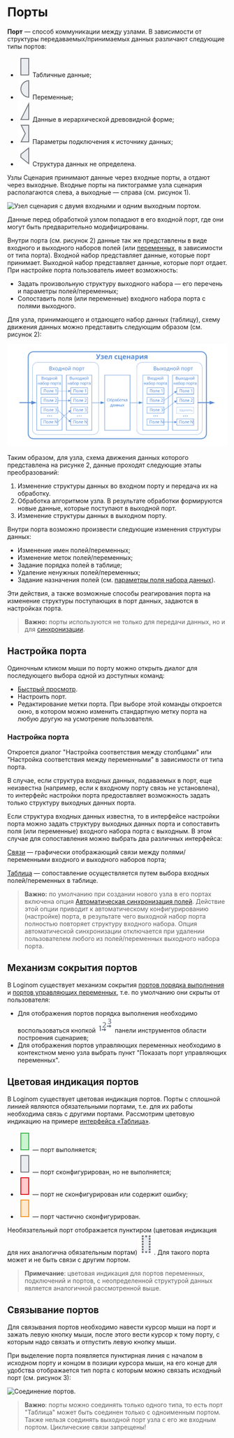 # Порты

**Порт** — способ коммуникации между узлами. В зависимости от структуры передаваемых/принимаемых данных различают следующие типы портов:

* ![ ](../../images/icons/app/node/ports/inputs/table_inactive.svg) Табличные данные;
* ![ ](../../images/icons/app/node/ports/inputs/variable_inactive.svg) Переменные;
* ![ ](../../images/icons/app/node/ports/inputs/tree_inactive.svg) Данные в иерархической древовидной форме;
* ![ ](../../images/icons/app/node/ports/inputs/link_inactive.svg) Параметры подключения к источнику данных;
* ![ ](../../images/icons/app/node/ports/inputs/model_inactive.svg) Структура данных не определена.

Узлы Сценария принимают данные через входные порты, а отдают через выходные. Входные порты на пиктограмме узла сценария располагаются слева, а выходные — справа (см. рисунок 1).

![Узел сценария с двумя входными и одним выходным портом.](ports-1.png)

Данные перед обработкой узлом попадают в его входной порт, где они могут быть предварительно модифицированы.

Внутри порта (см. рисунок 2) данные так же представлены в виде входного и выходного наборов полей (или [переменных](../variables/README.md), в зависимости от типа порта). Входной набор представляет данные, которые порт принимает. Выходной набор представляет данные, которые порт отдает. При настройке порта пользователь имеет возможность:

* Задать произвольную структуру выходного набора — его перечень и параметры полей/переменных;
* Сопоставить поля (или переменные) входного набора порта с полями выходного.

Для узла, принимающего и отдающего набор данных (таблицу), схему движения данных можно представить следующим образом (см. рисунок 2):

![Схема движения данных для узла, принимающего и отдающего набор данных (таблицу).](ports-2.svg)

Таким образом, для узла, схема движения данных которого представлена на рисунке 2, данные проходят следующие этапы преобразований:

1. Изменение структуры данных во входном порту и передача их на обработку.
1. Обработка алгоритмом узла. В результате обработки формируются новые данные, которые поступают в выходной порт.
1. Изменение структуры данных в выходном порту.

Внутри порта возможно произвести следующие изменения структуры данных:

* Изменение имен полей/переменных;
* Изменение меток полей/переменных;
* Задание порядка полей в таблице;
* Удаление ненужных полей/переменных;
* Задание назначения полей (см. [параметры поля набора данных](../../data/datasetfieldoptions.md)).

Эти действия, а также возможные способы реагирования порта на изменение структуры поступающих в порт данных, задаются в настройках порта.

>**Важно:** порты используются не только для передачи данных, но и для [синхронизации](../ports/field-synchronization.md).

## Настройка порта

Одиночным кликом мыши по порту можно открыть диалог для последующего выбора одной из доступных команд:
* [Быстрый просмотр](../../visualization/preview/quick-view.md).
* Настроить порт.
* Редактирование метки порта. При выборе этой команды откроется окно, в котором можно изменить стандартную метку порта на любую другую на усмотрение пользователя.

### Настройка порта

Откроется диалог "Настройка соответствия между столбцами" или "Настройка соответствия между переменными" в зависимости от типа порта.

В случае, если структура входных данных, подаваемых в порт, еще неизвестна (например, если к входному порту связь не установлена), то интерфейс настройки порта предоставляет возможность задать только структуру выходных данных порта.

Если структура входных данных известна, то в интерфейсе настройки порта можно задать структуру выходных данных порта и сопоставить поля (или переменные) входного набора порта с выходным. В этом случае для сопоставления можно выбрать два различных интерфейса:

[Связи](../ports/interface-relations.md) — графически отображающий связи между полями/переменными входного и выходного наборов порта;

[Таблица](../ports/interface-table.md) — сопоставление осуществляется путем выбора входных полей/переменных в таблице.

>**Важно:** по умолчанию при создании нового узла в его портах включена опция [Автоматическая синхронизация полей](../ports/field-synchronization.md). Действие этой опции приводит к автоматическому конфигурированию (настройке) порта, в результате чего выходной набор порта полностью повторяет структуру входного набора. Опция автоматической синхронизации отключается при удалении пользователем любого из полей/переменных выходного набора порта.

## Механизм сокрытия портов

В Loginom существует механизм сокрытия [портов порядка выполнения](../ports/service-ports.md) и [портов управляющих переменных](../variables/control-variables.md), т.е. по умолчанию они скрыты от пользователя:

* Для отображения портов порядка выполнения необходимо воспользоваться кнопкой ![ ](../../images/icons/toolbar-controls/order_default.svg)
панели инструментов области построения сценариев;
* Для отображения портов управляющих переменных необходимо в контекстном меню узла выбрать пункт "Показать порт управляющих переменных".

## Цветовая индикация портов

В Loginom существует цветовая индикация портов. Порты с сплошной линией являются обязательными портами, т.е. для их работы необходима связь с другими портами. Рассмотрим цветовую индикацию на примере [интерфейса «Таблица»](./interface-table.md).

* ![ ](../../images/icons/app/node/ports/inputs/table_active.svg) — порт выполняется;
* ![ ](../../images/icons/app/node/ports/inputs/table_inactive.svg) — порт сконфигурирован, но не выполняется;
* ![ ](../../images/icons/app/node/ports/inputs/table_error.svg) — порт не сконфигурирован или содержит ошибку;
* ![ ](../../images/icons/app/node/ports/inputs/table_warning.svg) — порт частично сконфигурирован.

Необязательный порт отображается пунктиром (цветовая индикация для них аналогична обязательным портам)
![ ](../../images/icons/app/node/ports/inputs-optional/table_inactive.svg)
. Для такого порта может и не быть связи с другим портом.

>**Примечание**: цветовая индикация для портов переменных, подключений и портов, с неопределенной структурой данных является аналогичной рассмотренной выше.

## Связывание портов

Для связывания портов необходимо навести курсор мыши на порт и зажать левую кнопку мыши, после этого вести курсор к тому порту, с которым надо связать и отпустить левую кнопку мыши.

При выделение порта появляется пунктирная линия с началом в исходном порту и концом в позиции курсора мыши, на его конце для удобства отображается тип порта с которым можно связать исходный порт (см. рисунок 3):

![Соединение портов.](ports-3.png)

>**Важно**: порты можно соединять только одного типа, то есть порт "Таблица" может быть соединен только с одноименным портом. Также нельзя соединять выходной порт узла с его же входным портом. Циклические связи запрещены!

